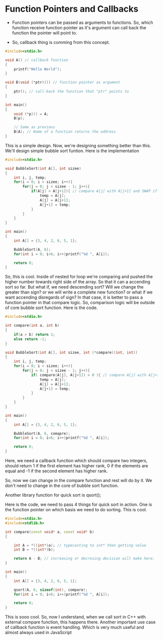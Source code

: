 # Function Pointers and Callbacks

- Function pointers can be passed as arguments to functions. So, which function receive function pointer as it's argument can call back the function the pointer will point to.

- So, callback thing is comming from this concept.

```cpp
#include<stdio.h>

void A() // callback function
{
    printf("Hello World");
}

void B(void (*ptr)()) // function pointer as argument
{
    ptr(); // call-back the function that "ptr" points to
}

int main()
{
    void (*p)() = A;
    B(p);

    // Same as previous
    B(A); // Name of a function returns the address
}
```

This is a simple design. Now, we're designing something better than this. We'll design simple bubble sort funtion. Here is the implementation

```cpp
#include<stdio.h>

void BubbleSort(int A[], int sizee)
{
    int i, j, temp;
    for(i = 0; i < sizee; i++){
        for(j = 0; j < sizee - 1; j++){
            if(A[j] > A[j+1]){ // compare A[j] with A[j+1] and SWAP if needed.
                temp = A[j];
                A[j] = A[j+1];
                A[j+1] = temp;
            }
        }
    }
}

int main()
{
    int A[] = {3, 4, 2, 6, 5, 1};

    BubbleSort(A, 6);
    for(int i = 0; i<6; i++)printf("%d ", A[i]);

    return 0;
}
```

So, this is cool. Inside of nested for loop we're comparing and pushed the higher number towards right side of the array. So that it can a accending sort so far. But what if, we need descending sort? Will we change the greater than sign? or we will write a complete new function? or what if we want accending disregards of sign? In that case, it is better to pass a function pointer in that compare logic. So, comparison logic will be outside of core bubble sort function. Here is the code.

```cpp
#include<stdio.h>

int compare(int a, int b)
{
    if(a > b) return 1;
    else return -1;
}

void BubbleSort(int A[], int sizee, int (*compare)(int, int))
{
    int i, j, temp;
    for(i = 0; i < sizee; i++){
        for(j = 0; j < sizee - 1; j++){
            if( compare(A[j], A[j+1]) > 0 ){ // compare A[j] with A[j+1] and SWAP if needed.
                temp = A[j];
                A[j] = A[j+1];
                A[j+1] = temp;
            }
        }
    }
}

int main()
{
    int A[] = {3, 4, 2, 6, 5, 1};

    BubbleSort(A, 6, comapre);
    for(int i = 0; i<6; i++)printf("%d ", A[i]);

    return 0;
}
```

Here, we need a callback function which should compare two integers, should return 1 if the first element has higher rank, 0 if the elements are equal and -1 if the second element has higher rank.

So, now we can change in the compare function and rest will do by it. We don't need to change in the core of bubble sort function.

Another library function for quick sort is qsort();

Here is the code, we need to pass 4 things for quick sort in action. One is the function pointer on which basis we need to do sorting. This is cool.

```cpp
#include<stdio.h>
#include<stdlib.h>

int compare(const void* a, const void* b)
{

    int A = *((int*)a); // typecasting to int* then getting value
    int B = *((int*)b);

    return A - B; // increasing or decresing decision will make here.
}

int main()
{
    int A[] = {3, 4, 2, 6, 5, 1};

    qsort(A, 6, sizeof(int), compare);
    for(int i = 0; i<6; i++)printf("%d ", A[i]);

    return 0;
}
```

This is sooo cool. So, now I understand, when we call sort in C++ with external compare function, this happens there. Another important use case of callback function is event handling. Which is very much useful and almost always used in JavaScript
